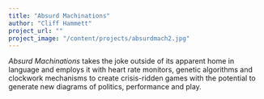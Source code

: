 ```yaml
---
title: "Absurd Machinations"
author: "Cliff Hammett"
project_url: ""
project_image: "/content/projects/absurdmach2.jpg"
---
```


<em>Absurd Machinations</em> takes the joke outside of its apparent home in language and employs it with heart rate monitors, genetic algorithms and clockwork mechanisms to create crisis-ridden games with the potential to generate new diagrams of politics, performance and play.
